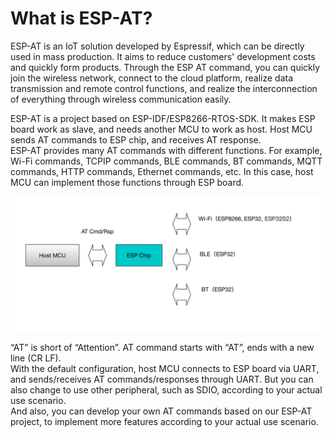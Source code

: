 
What is ESP-AT?
=================

ESP-AT is an IoT solution developed by Espressif, which can be directly used in mass production.  It aims to reduce customers' development costs and quickly form products. Through the ESP AT command, you can quickly join the wireless network, connect to the cloud platform, realize data transmission and remote control functions, and realize the interconnection of everything through wireless communication easily.

ESP-AT is a project based on ESP-IDF/ESP8266-RTOS-SDK. It makes ESP board work as slave, and needs another MCU to work as host. Host MCU sends AT commands to ESP chip, and receives AT response.   
ESP-AT provides many AT commands with different functions. For example, Wi-Fi commands, TCPIP commands, BLE commands, BT commands, MQTT commands, HTTP commands, Ethernet commands, etc. In this case, host MCU can implement those functions through ESP board.

![avatar](../../_static/ESP-AT.jpg)


“AT” is short of “Attention”. AT command starts with “AT”, ends with a new line (CR LF).  
With the default configuration, host MCU connects to ESP board via UART, and sends/receives AT commands/responses through UART. But you can also change to use other peripheral, such as SDIO, according to your actual use scenario.  
And also, you can develop your own AT commands based on our ESP-AT project, to implement more features according to your actual use scenario.


